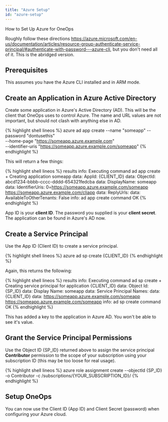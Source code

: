 ```yaml
---
title: "Azure Setup"
id: "azure-setup"
---
```


How to Set Up Azure for OneOps

Roughly follow these directions <https://azure.microsoft.com/en-us/documentation/articles/resource-group-authenticate-service-principal/#authenticate-with-password---azure-cli>, but you don't need all of it.  This is the abridged version.

## Prerequisites

This assumes you have the Azure CLI installed and in ARM mode.

## Create an Application in Azure Active Directory

Create some application in Azure's Active Directory (AD).  This will be the client that OneOps uses to control Azure.  The name and URL values are not important, but should not clash with anything else in AD.

{% highlight shell lineos %}
  azure ad app create --name "someapp" --password "dontusethis" \
    --home-page "https://someapp.azure.example.com" \
    --identifier-uris "https://someapp.azure.example.com/someapp"
{% endhighlight %}

This will return a few things:

{% highlight shell lineos %}
results
    info:    Executing command ad app create
    + Creating application someapp
    data:    AppId:                   {CLIENT_ID}
    data:    ObjectId:                abcd1234-bbbb-cccc-dddd-654321fedcba
    data:    DisplayName:             someapp
    data:    IdentifierUris:          0=https://someapp.azure.example.com/someapp <https://someapp.azure.example.com/cliapp>
    data:    ReplyUrls:
    data:    AvailableToOtherTenants:  False
    info:    ad app create command OK
{% endhighlight %}

App ID is your **client ID**.  The password you supplied is your **client secret**.  The application can be found in Azure's AD now.


## Create a Service Principal

Use the App ID (Client ID) to create a service principal.

{% highlight shell lineos %}
azure ad sp create {CLIENT_ID}
{% endhighlight %}

Again, this returns the following:

{% highlight shell lineos %}
results
    info:    Executing command ad sp create
    + Creating service principal for application {CLIENT_ID}
    data:    Object Id:               {SP_ID}
    data:    Display Name:            someapp
    data:    Service Principal Names:
    data:                             {CLIENT_ID}
    data:                             https://someapp.azure.example.com/someapp <https://someapp.azure.example.com/someapp>
    info:    ad sp create command OK
{% endhighlight %}

This has added a key to the application in Azure AD.  You won't be able to see it's value.

## Grant the Service Principal Permissions

Use the Object ID {SP_ID} returned above to assign the service principal **Contributor** permission to the scope of your subscription using your subscription ID (this may be too loose for real usage).

{% highlight shell lineos %}
azure role assignment create --objectId {SP_ID} -o Contributor -c /subscriptions/{YOUR_SUBSCRIPTION_ID}/
{% endhighlight %}

## Setup OneOps

You can now use the Client ID (App ID) and Client Secret (password) when configuring your Azure cloud.

